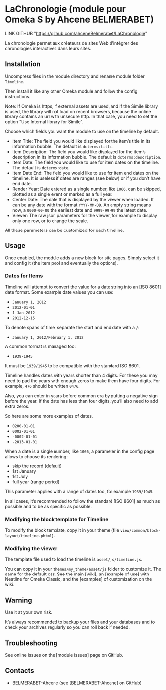 
LaChronologie (module pour Omeka S by Ahcene BELMERABET)
=============================

LINK GITHUB "https://github.com/ahceneBelmerabet/LaChronologie"

La chronologie permet aux créateurs de sites Web d'intégrer des chronologies interactives dans leurs sites.



 Installation
 ------------

 Uncompress files in the module directory and rename module folder `Timeline`.

 Then install it like any other Omeka module and follow the config instructions.

 Note: If Omeka is https, if external assets are used, and if the Simile library
 is used, the library will not load on recent browsers, because the online
 library contains an url with unsecure http. In that case, you need to set the
 option "Use Internal library for Simile".

 Choose which fields you want the module to use on the timeline by default.

 * Item Title: The field you would like displayed for the item’s title in its
   information bubble. The default is `dcterms:title`.
 * Item Description: The field you would like displayed for the item’s
   description in its information bubble. The default is `dcterms:description`.
 * Item Date: The field you would like to use for item dates on the timeline.
   The default is `dcterms:date`.
 * Item Date End: The field you would like to use for item end dates on the
   timeline. It is useless if dates are ranges (see below) or if you don’t have
   end date.
 * Render Year: Date entered as a single number, like `1066`, can be skipped,
   plotted as a single event or marked as a full year.
 * Center Date: The date that is displayed by the viewer when loaded. It can
   be any date with the format `YYYY-MM-DD`. An empty string means now, a
   `0000-00-00` the earliest date and `9999-99-99` the latest date.
 * Viewer: The raw json parameters for the viewer, for example to display only
   one row, or to change the scale.

 All these parameters can be customized for each timeline.


 Usage
 -----

 Once enabled, the module adds a new block for site pages. Simply select it and
 config it (the item pool and eventually the options).


 ### Dates for Items

 Timeline will attempt to convert the value for a date string into an [ISO 8601]
 date format. Some example date values you can use:

   * `January 1, 2012`
   * `2012-01-01`
   * `1 Jan 2012`
   * `2012-12-15`

 To denote spans of time, separate the start and end date with a `/`:

   * `January 1, 2012/February 1, 2012`

 A common format is managed too:

   * `1939-1945`

 It must be `1939/1945` to be compatible with the standard ISO 8601.

 Timeline handles dates with years shorter than 4 digits. For these you may need
 to pad the years with enough zeros to make them have four digits. For example,
 `476` should be written `0476`.

 Also, you can enter in years before common era by putting a negative sign before
 the year. If the date has less than four digits, you’ll also need to add extra
 zeros.

 So here are some more examples of dates.

   * `0200-01-01`
   * `0002-01-01`
   * `-0002-01-01`
   * `-2013-01-01`

 When a date is a single number, like `1066`, a parameter in the config page
 allows to choose its rendering:

   * skip the record (default)
   * 1st January
   * 1st July
   * full year (range period)

 This parameter applies with a range of dates too, for example `1939/1945`.

 In all cases, it’s recommended to follow the standard [ISO 8601] as much as
 possible and to be as specific as possible.

 ### Modifying the block template for Timeline

 To modify the block template, copy it in your theme (file `view/common/block-layout/timeline.phtml`).

 ### Modifying the viewer

 The template file used to load the timeline is `asset/js/timeline.js`.

 You can copy it in your `themes/my_theme/asset/js` folder to customize it. The
 same for the default css. See the main [wiki], an [example of use] with Neatline
 for Omeka Classic, and the [examples] of customization on the wiki.


 Warning
 -------

 Use it at your own risk.

 It’s always recommended to backup your files and your databases and to check
 your archives regularly so you can roll back if needed.


 Troubleshooting
 ---------------

 See online issues on the [module issues] page on GitHub.

 Contacts
 --------

 * BELMERABET-Ahcene (see [BELMERABET-Ahcene] on GitHub)

